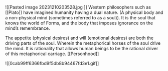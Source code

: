 
![[Pasted image 20231210203528.jpg ]]
Western philosophers such as [[Plato]] have imagined humanity having a dual nature. (A physical body and a non-physical mind (sometimes referred to as a soul)). It is the soul that knows the world of Forms, and the body that imposes ignorance on the mind’s remembrance.

The appetite (physical desires) and will (emotional desires) are both the driving parts of the soul. Wherein the metaphorical horses of the soul drive the mind. It is rationality that allows human beings to be the rational driver of this metaphorical carriage. [[Personhood]]

![[0cab99ff6366fbd9f5db8b94467fd3e1.gif]]